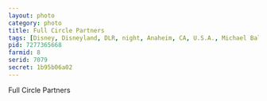 ```yaml
---
layout: photo
category: photo
title: Full Circle Partners
tags: [Disney, Disneyland, DLR, night, Anaheim, CA, U.S.A., Michael Ball, cycomachead, Canon 1D Mark IV, landscape, EF 8-15 f4L, HDR, HDRI, hub, the hub, partners, Walt Disney, Mickey, Mickey Mouse, fisheye, circular fisheye, vacation, flowers, big dipper, stars, Sleeping Beauty Castle]
pid: 7277365668
farmid: 8
serid: 7079
secret: 1b95b06a02
---
```


Full Circle Partners